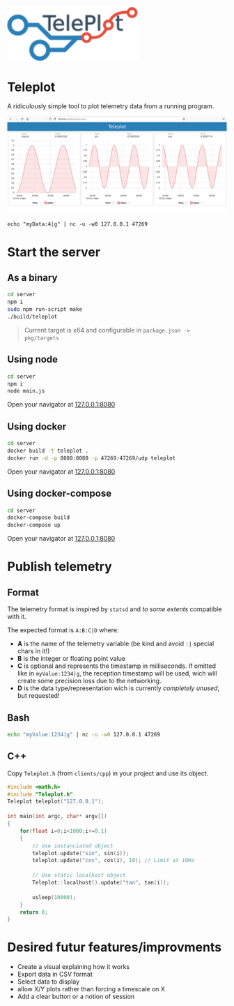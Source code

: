 <img src="images/logo-color.svg" width="300px" alt="Teleplot logo"/>

# Teleplot

A ridiculously simple tool to plot telemetry data from a running program.

![](images/preview.jpg)

`echo "myData:4|g" | nc -u -w0 127.0.0.1 47269`

# Start the server

## As a binary
```bash
cd server
npm i
sudo npm run-script make
./build/teleplot
```

> Current target is x64 and configurable in `package.json -> pkg/targets`

## Using node
```bash
cd server
npm i
node main.js
```

Open your navigator at [127.0.0.1:8080](127.0.0.1:8080)

## Using docker
```bash
cd server
docker build -t teleplot .
docker run -d -p 8080:8080 -p 47269:47269/udp teleplot
```

Open your navigator at [127.0.0.1:8080](127.0.0.1:8080)

## Using docker-compose
```bash
cd server
docker-compose build
docker-compose up
```

Open your navigator at [127.0.0.1:8080](127.0.0.1:8080)

# Publish telemetry

## Format

The telemetry format is inspired by `statsd` and *to some extents* compatible with it.

The expected format is `A:B:C|D` where:
- **A** is the name of the telemetry variable (be kind and avoid `:|` special chars in it!)
- **B** is the integer or floating point value
- **C** is optional and represents the timestamp in milliseconds. If omitted like in `myValue:1234|g`, the reception timestamp will be used, wich will create some precision loss due to the networking.
- **D** is the data type/representation wich is currently *completely unused*, but requested!

## Bash

```bash
echo "myValue:1234|g" | nc -u -w0 127.0.0.1 47269
```

## C++

Copy `Teleplot.h` (from `clients/cpp`) in your project and use its object.
```cpp
#include <math.h>
#include "Teleplot.h"
Teleplot teleplot("127.0.0.1");

int main(int argc, char* argv[])
{
    for(float i=0;i<1000;i+=0.1)
    {
        // Use instanciated object
        teleplot.update("sin", sin(i));
        teleplot.update("cos", cos(i), 10); // Limit at 10Hz

        // Use static localhost object
        Teleplot::localhost().update("tan", tan(i));
        
        usleep(10000);
    }
    return 0;
}
```

# Desired futur features/improvments

 - Create a visual explaining how it works
 - Export data in CSV format
 - Select data to display
 - allow X/Y plots rather than forcing a timescale on X
 - Add a clear button or a notion of session